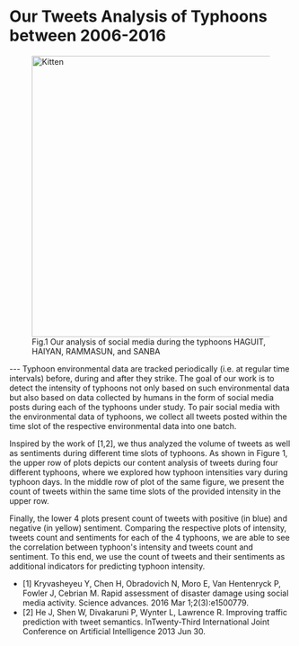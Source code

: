 # Our Tweets Analysis of Typhoons between 2006-2016
<figure>	
 <img src="https://github.com/dice-group/joint-model/blob/master/Experiments/tweets_analysis.png" alt="Kitten"
	title="Tweets Analysis" width="500" height="500"  class="center"/>
<figcaption>Fig.1 Our analysis of social media during the typhoons
HAGUIT, HAIYAN, RAMMASUN, and SANBA</figcaption>

</figure>	
---
Typhoon environmental data are tracked periodically (i.e. at regular time intervals) before, during and after they strike.
The goal of our work is to detect the intensity of typhoons not only based on such environmental data but also based on data collected by humans in the form of social media posts during each of the typhoons under study.
To pair social media with the environmental data of typhoons, we collect all tweets posted within the time slot of the respective environmental data into one batch. 
	
Inspired by the work of [1,2], we thus analyzed the volume of tweets as well as sentiments during different time slots of typhoons. As shown in Figure 1, the upper row of plots depicts our content analysis of tweets during four different typhoons,
where we explored how typhoon intensities vary during typhoon days.
In the middle row of plot of the same figure, we present the count of tweets within the same time slots of the provided intensity in the upper row.

Finally, the lower 4 plots present count of tweets with  positive (in blue) and negative (in yellow) sentiment. 
Comparing the respective plots of intensity, tweets count and sentiments for each of the 4 typhoons, we are able to see the correlation between typhoon's intensity and tweets count and sentiment. To this end, we use the count of tweets and their sentiments as additional indicators for predicting typhoon intensity. 

+ [1] Kryvasheyeu Y, Chen H, Obradovich N, Moro E, Van Hentenryck P, Fowler J, Cebrian M. Rapid assessment of disaster damage using social media activity. Science advances. 2016 Mar 1;2(3):e1500779.
+ [2] He J, Shen W, Divakaruni P, Wynter L, Lawrence R. Improving traffic prediction with tweet semantics. InTwenty-Third International Joint Conference on Artificial Intelligence 2013 Jun 30.

